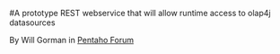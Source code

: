 #A prototype REST webservice that will allow runtime access to olap4j datasources

By Will Gorman in [Pentaho Forum](http://forums.pentaho.com/showthread.php?180052-Mondrian4-OSGI-IvySE-Saiku&s=f4e4a785bd92e3733343ca52b14187a7&p=398294#post398294)
